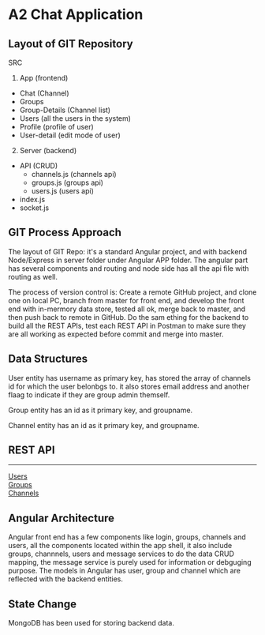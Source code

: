 # A2 Chat Application

## Layout of GIT Repository

SRC

1. App (frontend)
- Chat (Channel)
- Groups
- Group-Details (Channel list)
- Users (all the users in the system)
- Profile (profile of user)
- User-detail (edit mode of user)

2. Server (backend)
- API (CRUD)
  * channels.js (channels api)
  * groups.js (groups api)
  * users.js (users api)
- index.js
- socket.js
    

## GIT Process Approach

The layout of GIT Repo: it's a standard Angular project, and with backend Node/Express in server folder under Angular APP folder.
The angular part has several components and routing and node side has all the api file with routing as well. 

The process of version control is: Create a remote GitHub project, and clone one on local PC, branch from master for front end, and develop the front end with in-mermory data store, tested all ok, merge back to master, and then push back to remote in GitHub. Do the sam ething for the backend to build all the REST APIs, test each REST API in Postman to make sure they are all working as expected before commit and merge into master.  

## Data Structures

User entity has username as primary key, has stored the array of channels id for which the user belonbgs to. it also stores email address and another flaag to indicate if they are group admin themself.

Group entity has an id as it primary key, and groupname.

Channel entity has an id as it primary key, and groupname.

## REST API
---
[Users](users.md) <br/>
[Groups](groups.md) <br/>
[Channels](channels.md) 

## Angular Architecture

Angular front end has a few components like login, groups, channels and users, all the components located within the app shell, it also include groups, channnels, users and message services to do the data CRUD mapping, the message service is purely used for information or debguging purpose. 
The models in Angular has user, group and channel which are reflected with the backend entities.

## State Change

MongoDB has been used for storing backend data.


